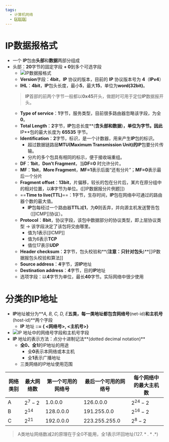 ```yaml
---
tags:
  - 计算机网络
  - 4️⃣0️⃣8️⃣
---
```

# IP数据报格式
- 一个 **IP**包由**头部**和**数据**两部分组成
- 头部：**20**字节的固定字段 **+ 0**到多个可选字段
	- ![IP数据报格式](http://oss.pyaxy.xyz/img/IP%E6%95%B0%E6%8D%AE%E6%8A%A5%E6%A0%BC%E5%BC%8F.png)
	- **Version**字段：**4bit**，**IP** 协议的版本，目前的 **IP** 协议版本号为 **4**（**IPv4**）
	- **IHL**：**4bit**，**IP**包头长度，最小**5**，最大**15**，单位为**word(32bit)**。
	> **IP**首部的前两个字节一般都以**0x45**开头，做题时可用于定位**IP**数据报开头。
	- **Type of service**：**1**字节，服务类型，目前很多路由器忽略该字段，为全**0**。
	- **Total Length**：**2**字节，**IP**包总长度**(**含头部和数据**)**，单位为字节。因此**IP**包的最大长度为 **65535** 字节。
	- **Identification**：**2**字节，标识，是一个计数器，用来产生**IP**包的标识。
		- 超过数据链路层**MTU(Maximum Transmission Unit)**的**IP**包要分片传输。
		- 分片的多个包具有相同的标示，便于接收端重组。
	- **DF**：**1bit**，**Don’t Fragment**，当**DF=0** 时允许分片。
	- **MF**：**1bit**，**More Fragment**，**MF=1**表示后面“还有分片”；**MF=0**表示最后一个分片
	- **Fragment offset**：**13bit**，片偏移，较长的包在分片后，某片在原分组中的相对位置，以**8**字节为单位。([[IP数据报分片例题]])
	- ==**Time to live(TTL)**==：**1**字节，生存时间，**IP**包在网络中可通过的路由器个数的最大值。
		- **IP**包每经过一个路由器**TTL**减**1**，为**0**则丢弃，并向源主机发送警告包（[[ICMP]]协议）。
	- **Protocol**：**8bit**，协议字段，该包中数据部分的协议类型，即上层协议类型 → 该字段决定了该包将交由哪里。
		- 值为1表示[[ICMP]]
		- 值为6表示**TCP**
		- 值位17表示**UDP**
	- **Header checksum**：**2**字节，包头校验和**(**注意：只针对包头**)**[[IP数据报包头校验和算法]]
	- **Source address**：**4**字节，源**IP**地址
	- **Destination address**：**4**字节，目的**IP**地址
	- 选项字段：以**4**字节为单位，最长**40**字节。实际网络中很少使用
# 分类的IP地址
- **IP**地址被分为**_A, B, C, D, E_**五类，每一类地址都包含网络号**(net-id)**和主机号**(host-id)**两个字段
	- **IP** 地址 **::= { <**网络号**>, <**主机号**>}**
- ![IP 地址中的网络号字段和主机号字段](http://oss.pyaxy.xyz/img/IP%20%E5%9C%B0%E5%9D%80%E4%B8%AD%E7%9A%84%E7%BD%91%E7%BB%9C%E5%8F%B7%E5%AD%97%E6%AE%B5%E5%92%8C%E4%B8%BB%E6%9C%BA%E5%8F%B7%E5%AD%97%E6%AE%B5.png)
- **IP** 地址的表示方法：点分十进制记法**(dotted decimal notation)**
	- **全0、全1**的IP地址的用途
		- 全**0**表示本网络或本主机
		- 全**1**表示广播地址
	- 三类网络的IP地址使用范围

| 网络类别 | 最大网络数    | 第一个可用的网络号   | 最后一个可用的网络号      | 每个网络中的最大主机数 |
| ---- | -------- | ----------- | --------------- | ----------- |
| A    | $2^7-2$  | $1.0.0.0$   | $126.0.0.0$     | $2^{24}-2$  |
| B    | $2^{14}$ | $128.0.0.0$ | $191.255.0.0$   | $2^{16}-2$  |
| C    | $2^{21}$ | $192.0.0.0$ | $223.255.255.0$ | $2^8-2$     |
> A类地址网络数减2的原理在于全0不能用，全1表示环回地址($127.*.*.*$)